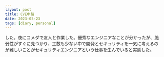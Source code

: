 ```yaml
---
layout: post
title: CVE申請
date: 2023-05-23
tags: [diary, personal]
---
```

した。夜にコメダで友人と作業した。優秀なエンジニアなことが分かったが、脆弱性がすぐに見つかり、工数も少ない中で開発とセキュリティを一気に考えるのが難しいことがセキュリティエンジニアという仕事を生んでいると実感した。